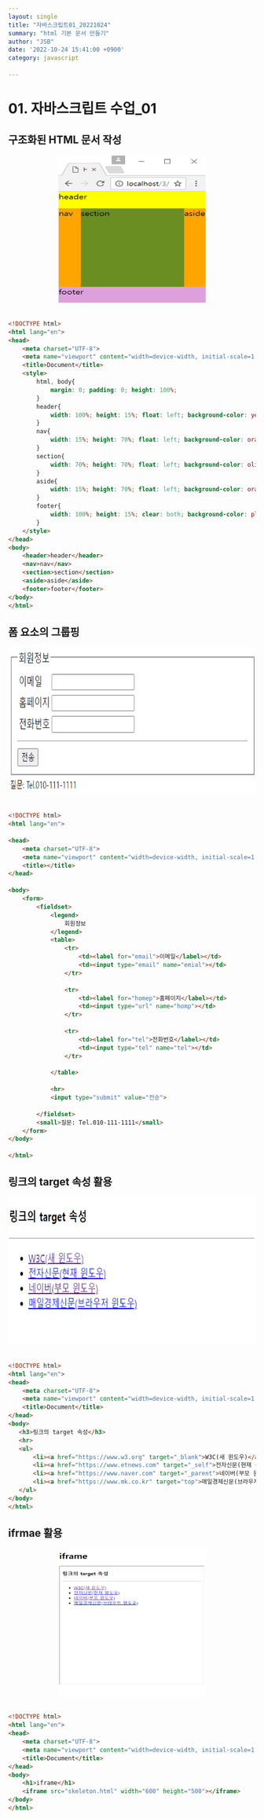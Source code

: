 ```yaml
---
layout: single
title: "자바스크립트01_20221024"
summary: "html 기본 문서 만들기" 
author: "JSB"
date: '2022-10-24 15:41:00 +0900'
category: javascript

---
```


# 01. 자바스크립트 수업_01



## 구조화된 HTML 문서 작성

<center>
<img src="/images/tag.png" width="300px" height="300px" title="tag_html">
</center>

<br>

```html
<!DOCTYPE html>
<html lang="en">
<head>
    <meta charset="UTF-8">
    <meta name="viewport" content="width=device-width, initial-scale=1.0">
    <title>Document</title>
    <style>
        html, body{
            margin: 0; padding: 0; height: 100%;
        }
        header{
            width: 100%; height: 15%; float: left; background-color: yellow;
        }
        nav{
            width: 15%; height: 70%; float: left; background-color: orange;
        }
        section{
            width: 70%; height: 70%; float: left; background-color: olivedrab;
        }
        aside{
            width: 15%; height: 70%; float: left; background-color: orange;
        }
        footer{
            width: 100%; height: 15%; clear: both; background-color: plum;
        }
    </style>
</head>
<body>
    <header>header</header>
    <nav>nav</nav>
    <section>section</section>        
    <aside>aside</aside>
    <footer>footer</footer>
</body>
</html>

```



## 폼 요소의 그룹핑

<center>
<img src="/images/form.png" width="600px" height="300px" title="form_html">
</center>

<br>


```html
<!DOCTYPE html>
<html lang="en">

<head>
    <meta charset="UTF-8">
    <meta name="viewport" content="width=device-width, initial-scale=1.0">
    <title></title>
</head>

<body>
    <form>
        <fieldset>
            <legend>
                회원정보
            </legend>
            <table>
                <tr>
                    <td><label for="email">이메일</label></td>
                    <td><input type="email" name="emial"></td>
                </tr>

                <tr>
                    <td><label for="homep">홈페이지</label></td>
                    <td><input type="url" name="homp"></td>
                </tr>

                <tr>
                    <td><label for="tel">전화번호</label></td>
                    <td><input type="tel" name="tel"></td>
                </tr>
               
            </table>

            <hr>
            <input type="submit" value="전송">
            
        </fieldset>
        <small>질문: Tel.010-111-1111</small>
    </form>
</body>

</html>
```



## 링크의 target 속성 활용

<center>
<img src="/images/skeleton.png" width="600px" height="300px" title="form_html">
</center>

<br>

```html
<!DOCTYPE html>
<html lang="en">
<head>
    <meta charset="UTF-8">
    <meta name="viewport" content="width=device-width, initial-scale=1.0">
    <title>Document</title>
</head>
<body>
   <h3>링크의 target 속성</h3>
   <hr>
   <ul>
       <li><a href="https://www.w3.org" target="_blank">W3C(새 윈도우)</a></li>
       <li><a href="https://www.etnews.com" target="_self">전자신문(현재 윈도우)</a></li>
       <li><a href="https://www.naver.com" target="_parent">네이버(부모 윈도우)</a></li>
       <li><a href="https://www.mk.co.kr" target="top">매일경제신문(브라우저 윈도우)</a></li>
   </ul>
</body>
</html>
```



## ifrmae 활용

<center>
<img src="/images/iframe.png" width="300px" height="300px" title="iframe_html">
</center>

<br>

```html
<!DOCTYPE html>
<html lang="en">
<head>
    <meta charset="UTF-8">
    <meta name="viewport" content="width=device-width, initial-scale=1.0">
    <title>Document</title>
</head>
<body>
    <h1>iframe</h1>
    <iframe src="skeleton.html" width="600" height="500"></iframe>
</body>
</html>
```

